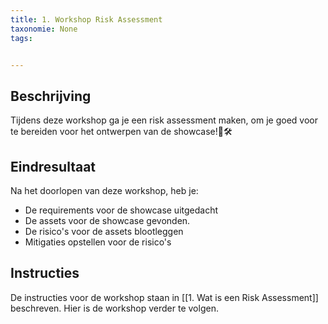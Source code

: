 ```yaml
---
title: 1. Workshop Risk Assessment
taxonomie: None
tags:


---
```


## Beschrijving
Tijdens deze workshop ga je een risk assessment maken, om je goed voor te bereiden voor het ontwerpen van de showcase!🚀🛠️

## Eindresultaat
Na het doorlopen van deze workshop, heb je:
- De requirements voor de showcase uitgedacht 
- De assets voor de showcase gevonden.
- De risico's voor de assets blootleggen
- Mitigaties opstellen voor de risico's
## Instructies
De instructies voor de workshop staan in [[1. Wat is een Risk Assessment]] beschreven. Hier is de workshop verder te volgen.


